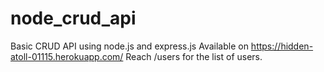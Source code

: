 # node_crud_api
Basic CRUD API using node.js and express.js
Available on https://hidden-atoll-01115.herokuapp.com/
Reach /users for the list of users.	